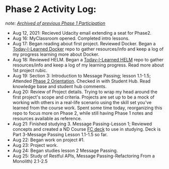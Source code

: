 # Phase 2 Activity Log: 
_note: [Archived of previous Phase 1 Participation](https://github.com/EO4wellness/leary-leerie/tree/master/SUSE%20Scholarship/Phase1Archive)_ 
* Aug 12, 2021: Recieved Udacity email extending a seat for Phase2.
* Aug 16: MyClassroom opened. Completed intro lessons. 
* Aug 17: Began reading about first project. Reviewed Docker. Began a [Today-I-Learned Docker](https://github.com/EO4wellness/T-I-L/tree/main/Docker) repo to gather resources/info and keep a log of my progress learning more about Docker.
* Aug 18: Reviewed HELM. Began a [Today-I-Learned HELM](https://github.com/EO4wellness/T-I-L/tree/main/HELM) repo to gather resources/info and keep a log of my learning progress. Read more about 1st project rubic.
* Aug 19: Section 3: Introduction to Message Passing; lesson 1.1-1.5; Attended [Phase 2 Orientation](https://github.com/EO4wellness/leary-leerie/blob/master/SUSE%20Scholarship/Phase1Archive/Images/2021-08-19-attended-course-Orientation.jpg). Checked in with Student Hub. Read knowledge base and student hub comments. 
* Aug 20: Review of Project details.  Trying to wrap my head around the first project's scope and criteria.  Projects are set up to be a mock of working with others in a real-life scenario using the skill set you've learned from the course work. Spent some time today, reorganizing this repo to focus more on Phase 2, while still having Phase 1 notes and resources available as reference. 
* Aug 21: Finished studying 3. Message Passing-Lesson 1; Reviewed concepts and created a ND Course [FC deck](https://www.brainscape.com/p/3VYU5-LH-B117N) to use in studying.  Deck is Part 3-Message Passing Lesson 1.1-1.5 so far. 
* Aug 22: Began work on project #1.
* Aug 23: Project work.
* Aug 24: Began studies lesson 2 Message Passing.
* Aug 25: Study of Restful APIs, Message Passing-Refactoring From a Monolith) 2.1-2.5


